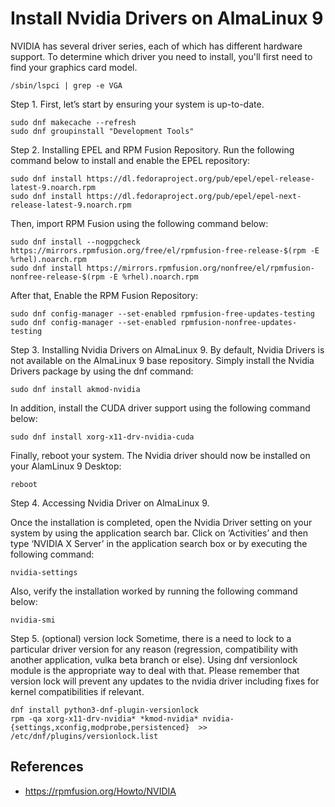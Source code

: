 # Install Nvidia Drivers on AlmaLinux 9

NVIDIA has several driver series, each of which has different hardware support. To determine which driver you need to install, you'll first need to find your graphics card model.

```
/sbin/lspci | grep -e VGA
```

Step 1. First, let’s start by ensuring your system is up-to-date.
```
sudo dnf makecache --refresh
sudo dnf groupinstall "Development Tools"
```

Step 2. Installing EPEL and RPM Fusion Repository.
Run the following command below to install and enable the EPEL repository:
```
sudo dnf install https://dl.fedoraproject.org/pub/epel/epel-release-latest-9.noarch.rpm
sudo dnf install https://dl.fedoraproject.org/pub/epel/epel-next-release-latest-9.noarch.rpm
```

Then, import RPM Fusion using the following command below:
```
sudo dnf install --nogpgcheck https://mirrors.rpmfusion.org/free/el/rpmfusion-free-release-$(rpm -E %rhel).noarch.rpm
sudo dnf install https://mirrors.rpmfusion.org/nonfree/el/rpmfusion-nonfree-release-$(rpm -E %rhel).noarch.rpm
```

After that, Enable the RPM Fusion Repository:
```
sudo dnf config-manager --set-enabled rpmfusion-free-updates-testing
sudo dnf config-manager --set-enabled rpmfusion-nonfree-updates-testing
```

Step 3. Installing Nvidia Drivers on AlmaLinux 9.
By default, Nvidia Drivers is not available on the AlmaLinux 9 base repository. Simply install the Nvidia Drivers package by using the dnf command:
```
sudo dnf install akmod-nvidia
```

In addition, install the CUDA driver support using the following command below:
```
sudo dnf install xorg-x11-drv-nvidia-cuda
```

Finally, reboot your system. The Nvidia driver should now be installed on your AlamLinux 9 Desktop:
```
reboot
```

Step 4. Accessing Nvidia Driver on AlmaLinux 9.

Once the installation is completed, open the Nvidia Driver setting on your system by using the application search bar. Click on ‘Activities’ and then type ‘NVIDIA X Server’ in the application search box or by executing the following command:
```
nvidia-settings
```
Also, verify the installation worked by running the following command below:
```
nvidia-smi
```

Step 5. (optional) version lock
Sometime, there is a need to lock to a particular driver version for any reason (regression, compatibility with another application, vulka beta branch or else). Using dnf versionlock module is the appropriate way to deal with that. Please remember that version lock will prevent any updates to the nvidia driver including fixes for kernel compatibilities if relevant.
```
dnf install python3-dnf-plugin-versionlock
rpm -qa xorg-x11-drv-nvidia* *kmod-nvidia* nvidia-{settings,xconfig,modprobe,persistenced}  >> /etc/dnf/plugins/versionlock.list
```

## References
* https://rpmfusion.org/Howto/NVIDIA
